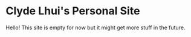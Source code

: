 # Clyde Lhui's Personal Site

Hello! This site is empty for now but it might get more stuff in the future.
